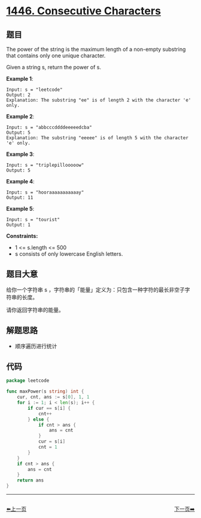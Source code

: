 # [1446. Consecutive Characters](https://leetcode.com/problems/consecutive-characters/)

## 题目

The power of the string is the maximum length of a non-empty substring that contains only one unique character.

Given a string s, return the power of s.

**Example 1**:

    Input: s = "leetcode"
    Output: 2
    Explanation: The substring "ee" is of length 2 with the character 'e' only.

**Example 2**:

    Input: s = "abbcccddddeeeeedcba"
    Output: 5
    Explanation: The substring "eeeee" is of length 5 with the character 'e' only.

**Example 3**:

    Input: s = "triplepillooooow"
    Output: 5

**Example 4**:

    Input: s = "hooraaaaaaaaaaay"
    Output: 11

**Example 5**:

    Input: s = "tourist"
    Output: 1

**Constraints:**

- 1 <= s.length <= 500
- s consists of only lowercase English letters.

## 题目大意

给你一个字符串 s ，字符串的「能量」定义为：只包含一种字符的最长非空子字符串的长度。

请你返回字符串的能量。

## 解题思路

- 顺序遍历进行统计

## 代码

```go
package leetcode

func maxPower(s string) int {
	cur, cnt, ans := s[0], 1, 1
	for i := 1; i < len(s); i++ {
		if cur == s[i] {
			cnt++
		} else {
			if cnt > ans {
				ans = cnt
			}
			cur = s[i]
			cnt = 1
		}
	}
	if cnt > ans {
		ans = cnt
	}
	return ans
}

```


----------------------------------------------
<div style="display: flex;justify-content: space-between;align-items: center;">
<p><a href="https://books.halfrost.com/leetcode/ChapterFour/1400~1499/1442.Count-Triplets-That-Can-Form-Two-Arrays-of-Equal-XOR/">⬅️上一页</a></p>
<p><a href="https://books.halfrost.com/leetcode/ChapterFour/1400~1499/1455.Check-If-a-Word-Occurs-As-a-Prefix-of-Any-Word-in-a-Sentence/">下一页➡️</a></p>
</div>
